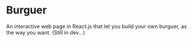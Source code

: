 # Burguer
An interactive web page in React.js that let you build your own burguer, as the way you want. (Still in dev...) 
